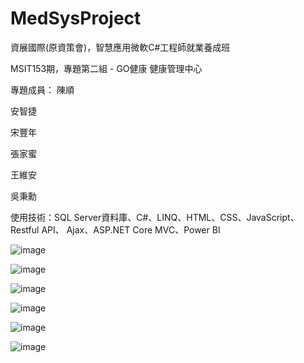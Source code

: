 # MedSysProject

資展國際(原資策會)，智慧應用微軟C#工程師就業養成班

MSIT153期，專題第二組 - GO健康 健康管理中心

專題成員：
陳順

安智捷

宋豐年

張家蜜

王維安

吳秉勳


使用技術：SQL Server資料庫、C#、LINQ、HTML、CSS、JavaScript、Restful API、 Ajax、ASP.NET Core MVC、Power BI

![image](https://github.com/GohealthProject/MedSysProject/assets/149496106/390d6fe2-a0e6-4d6d-829d-f0463648da36)

![image](https://github.com/GohealthProject/MedSysProject/assets/149496106/0ea8b249-5f5f-4c54-b683-a8f693d8800d)

![image](https://github.com/GohealthProject/MedSysProject/assets/149496106/e15bf052-473c-480c-b279-0970b4435287)

![image](https://github.com/GohealthProject/MedSysProject/assets/149496106/794da9d1-6d09-4c43-a9eb-51cd7afdeae8)

![image](https://github.com/GohealthProject/MedSysProject/assets/149496106/91d3233d-c17e-46a0-b3c4-67d67f2daa24)

![image](https://github.com/GohealthProject/MedSysProject/assets/149496106/0b6624c6-7bf1-47b5-85c8-a9ecae8439a6)
